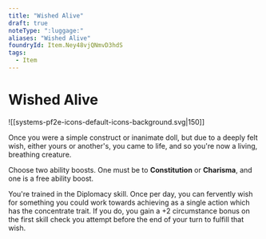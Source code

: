 ```yaml
---
title: "Wished Alive"
draft: true
noteType: ":luggage:"
aliases: "Wished Alive"
foundryId: Item.Ney48vjQNmvD3hdS
tags:
  - Item
---
```


# Wished Alive
![[systems-pf2e-icons-default-icons-background.svg|150]]

Once you were a simple construct or inanimate doll, but due to a deeply felt wish, either yours or another's, you came to life, and so you're now a living, breathing creature.

Choose two ability boosts. One must be to **Constitution** or **Charisma**, and one is a free ability boost.

You're trained in the Diplomacy skill. Once per day, you can fervently wish for something you could work towards achieving as a single action which has the concentrate trait. If you do, you gain a +2 circumstance bonus on the first skill check you attempt before the end of your turn to fulfill that wish.
